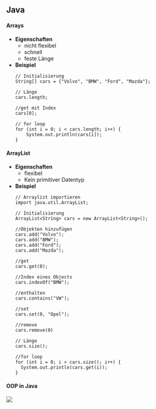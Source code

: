 ## Java

#### Arrays
* **Eigenschaften**
    * nicht flexibel
    * schnell
    * feste Länge
* **Beispiel**
    ```
    // Initialisierung
    String[] cars = {"Volvo", "BMW", "Ford", "Mazda"};

    // Länge
    cars.length;

    //get mit Index
    cars[0];

    // for loop
    for (int i = 0; i < cars.length; i++) {
        System.out.println(cars[i]);
    }
    ```

#### ArrayList
* **Eigenschaften**
    * flexibel
    * Kein primitiver Datentyp
* **Beispiel**
    ```
    // Arraylist importieren
    import java.util.ArrayList;

    // Initialisierung
    ArrayList<String> cars = new ArrayList<String>();

    //Objekten hinzufügen
    cars.add("Volvo");
    cars.add("BMW");
    cars.add("Ford");
    cars.add("Mazda");

    //get
    cars.get(0);

    //Index eines Objects
    cars.indexOf("BMW");

    //enthalten
    cars.contains("VW");

    //set
    cars.set(0, "Opel");

    //remove
    cars.remove(0)

    // Länge
    cars.size();

    //for loop
    for (int i = 0; i < cars.size(); i++) {
      System.out.println(cars.get(i));
    }
    ```

#### OOP in Java
![](https://d1jnx9ba8s6j9r.cloudfront.net/blog/wp-content/uploads/2018/11/Java_OOP-Cheat_Sheet_Edureka.png)
